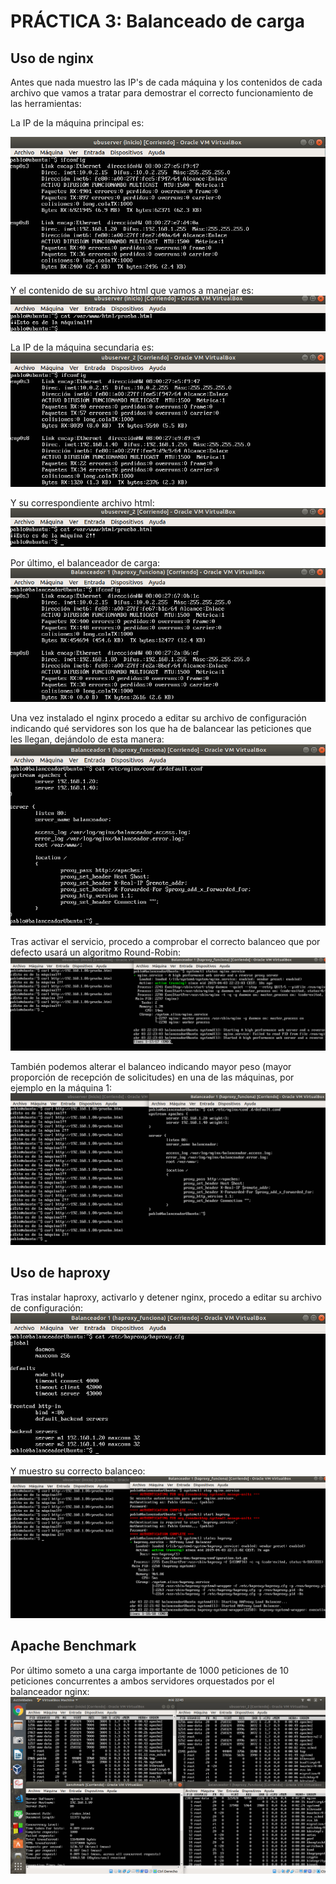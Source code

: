 # PRÁCTICA 3: Balanceado de carga
## Uso de nginx
Antes que nada muestro las IP's de cada máquina y los contenidos de cada archivo que vamos a tratar para demostrar el correcto funcionamiento de las herramientas:

La IP de la máquina principal es:

![ip_maquina1](https://github.com/pcerezo/SWAP1819/blob/master/Practica3/ip_1.png)

Y el contenido de su archivo html que vamos a manejar es:
![html_1](https://github.com/pcerezo/SWAP1819/blob/master/Practica3/archivo_html_1.png)

La IP de la máquina secundaria es:
![ip_maquina2](https://github.com/pcerezo/SWAP1819/blob/master/Practica3/ip_2.png)

Y su correspondiente archivo html:
![html_2](https://github.com/pcerezo/SWAP1819/blob/master/Practica3/archivo_html_2.png)

Por último, el balanceador de carga:
![balanc](https://github.com/pcerezo/SWAP1819/blob/master/Practica3/ip_balanceador.png)

Una vez instalado el nginx procedo a editar su archivo de configuración indicando qué servidores son los que ha de balancear las peticiones que les llegan, dejándolo de esta manera:
![conf_nginx](https://github.com/pcerezo/SWAP1819/blob/master/Practica3/conf_nginx.png)

Tras activar el servicio, procedo a comprobar el correcto balanceo que por defecto usará un algoritmo Round-Robin:
![balanceo_nginx](https://github.com/pcerezo/SWAP1819/blob/master/Practica3/balanceo_nginx.png)

También podemos alterar el balanceo indicando mayor peso (mayor proporción de recepción de solicitudes) en una de las máquinas, por ejemplo en la máquina 1:
![balanceo_ponderado](https://github.com/pcerezo/SWAP1819/blob/master/Practica3/balanceo_ponderado_nginx.png)


## Uso de haproxy
Tras instalar haproxy, activarlo y detener nginx, procedo a editar su archivo de configuración:
![haproxy_conf](https://github.com/pcerezo/SWAP1819/blob/master/Practica3/haproxy_conf.png)

Y muestro su correcto balanceo:
![balanceo_haproxy](https://github.com/pcerezo/SWAP1819/blob/master/Practica3/balanceo_haproxy.png)

## Apache Benchmark
Por último someto a una carga importante de 1000 peticiones de 10 peticiones concurrentes a ambos servidores orquestados por el balanceador nginx:
![apache_benchmark](https://github.com/pcerezo/SWAP1819/blob/master/Practica3/apache_benchmark.png)
